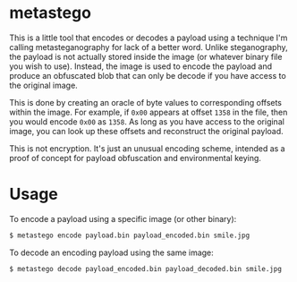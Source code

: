 # metastego

This is a little tool that encodes or decodes a payload using a technique I'm calling metasteganography for lack of a better word. Unlike steganography, the payload is not actually stored inside the image (or whatever binary file you wish to use). Instead, the image is used to encode the payload and produce an obfuscated blob that can only be decode if you have access to the original image.

This is done by creating an oracle of byte values to corresponding offsets within the image. For example, if `0x00` appears at offset `1358` in the file, then you would encode `0x00` as `1358`. As long as you have access to the original image, you can look up these offsets and reconstruct the original payload.

This is not encryption. It's just an unusual encoding scheme, intended as a proof of concept for payload obfuscation and environmental keying.

# Usage

To encode a payload using a specific image (or other binary):

```sh
$ metastego encode payload.bin payload_encoded.bin smile.jpg
```

To decode an encoding payload using the same image:

```sh
$ metastego decode payload_encoded.bin payload_decoded.bin smile.jpg
```
